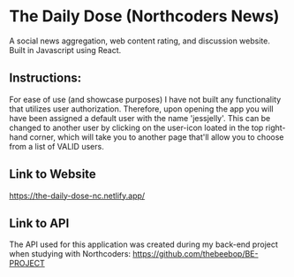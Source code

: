 # The Daily Dose (Northcoders News) 
A social news aggregation, web content rating, 
and discussion website. Built in Javascript using React.

## Instructions:
For ease of use (and showcase purposes) I have not built any functionality that utilizes user authorization. 
Therefore, upon opening the app you will have been assigned a default user with the name 'jessjelly'. This can be changed to another user by clicking on the user-icon loated in the top right-hand corner, which will take you to another page that'll allow you to choose from a list of VALID users. 

## Link to Website
https://the-daily-dose-nc.netlify.app/

## Link to API
The API used for this application was created during my back-end project when studying with Northcoders:
https://github.com/thebeebop/BE-PROJECT



